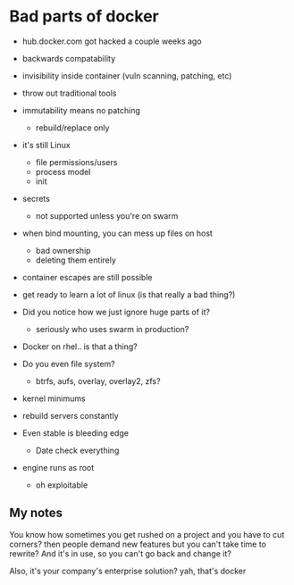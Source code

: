 # Bad parts of docker


 - hub.docker.com got hacked a couple weeks ago

 - backwards compatability
 - invisibility inside container (vuln scanning, patching, etc)
 - throw out traditional tools
 - immutability means no patching
   - rebuild/replace only
 - it's still Linux
   - file permissions/users
   - process model
   - init
 - secrets
   - not supported unless you're on swarm

 - when bind mounting, you can mess up files on host
   - bad ownership
   - deleting them entirely
 - container escapes are still possible
 - get ready to learn a lot of linux (is that really a bad thing?)
 - Did you notice how we just ignore huge parts of it?
   - seriously who uses swarm in production?
 - Docker on rhel..  is that a thing?
 - Do you even file system?
   - btrfs, aufs, overlay, overlay2, zfs?
 - kernel minimums
 - rebuild servers constantly
 - Even stable is bleeding edge
   - Date check everything

 - engine runs as root
   - oh exploitable


## My notes
You know how sometimes you get rushed on a project and you have to cut corners? then people demand new features but you can't take time to rewrite?
And it's in use, so you can't go back and change it?

Also, it's your company's enterprise solution?  yah, that's docker
